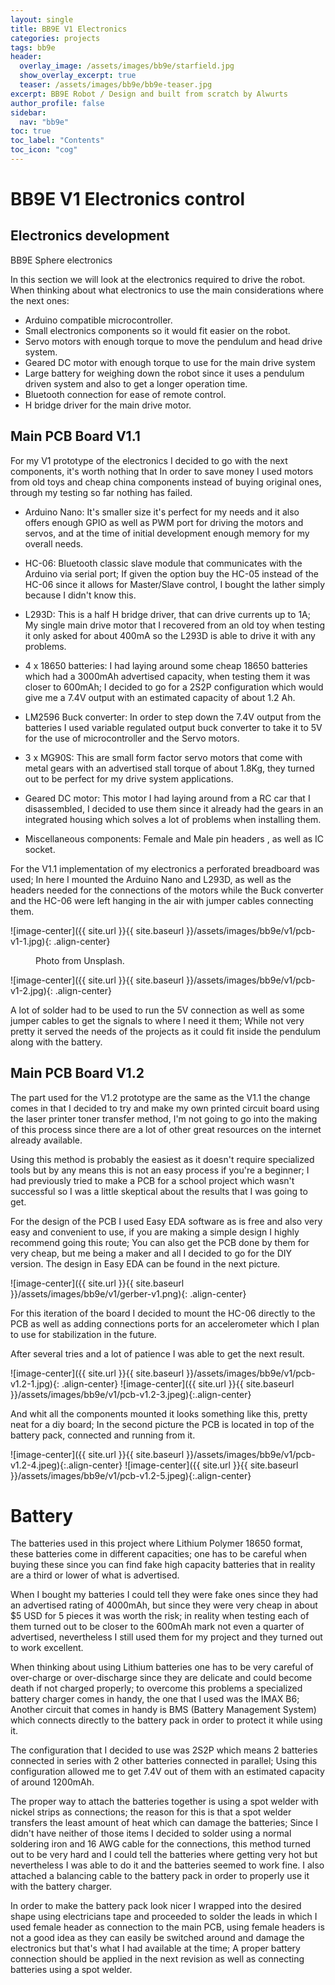 ```yaml
---
layout: single
title: BB9E V1 Electronics
categories: projects
tags: bb9e
header:
  overlay_image: /assets/images/bb9e/starfield.jpg
  show_overlay_excerpt: true
  teaser: /assets/images/bb9e/bb9e-teaser.jpg
excerpt: BB9E Robot / Design and built from scratch by Alwurts
author_profile: false
sidebar:
  nav: "bb9e"
toc: true
toc_label: "Contents"
toc_icon: "cog"
---
```


BB9E V1 Electronics control
===========


Electronics development
--------

BB9E Sphere electronics

In this section we will look at the electronics required to drive the robot. When thinking about what electronics to use the main considerations where the next ones:

- Arduino compatible microcontroller.
- Small electronics components so it would fit easier on the robot.
- Servo motors with enough torque to move the pendulum and head drive system.
- Geared DC motor with enough torque to use for the main drive system
- Large battery for weighing down the robot since it uses a pendulum driven system and also to get a longer operation time.
- Bluetooth connection for ease of remote control.
- H bridge driver for the main drive motor.


Main PCB Board V1.1
-------

For my V1 prototype of the electronics I decided to go with the next components, it's worth nothing that In order to save money I used motors from old toys and  cheap china components instead of buying original ones, through my testing so far nothing has failed.

- Arduino Nano: It's smaller size it's perfect for my needs and it also offers enough GPIO as well as PWM port for driving the motors and servos, and at the time of initial development enough memory for my overall needs.

- HC-06: Bluetooth classic slave module that communicates with the Arduino via serial port; If given the option buy the HC-05 instead of the HC-06 since it allows for Master/Slave control, I bought the lather simply because I didn't know this.

- L293D: This is a half H bridge driver, that can drive currents up to 1A; My single main drive motor that I recovered from an old toy when testing it only asked for about 400mA so the L293D is able to drive it with any problems.

- 4 x 18650 batteries: I had laying around some cheap 18650 batteries which had a 3000mAh advertised capacity, when testing them it was closer to 600mAh; I decided to go for a 2S2P configuration which would give me a 7.4V output with an estimated capacity of about 1.2 Ah.

- LM2596 Buck converter: In order to step down the 7.4V output from the batteries I used variable regulated output buck converter to take it to 5V for the use of microcontroller and the Servo motors.

- 3 x MG90S: This are small form factor servo motors that come with metal gears with an advertised stall torque of about  1.8Kg, they turned out to be perfect for my drive system applications.

- Geared DC motor: This motor I had laying around from a RC car that I disassembled, I decided to use them since it already had the gears in an integrated housing which solves a lot of problems when installing them.

- Miscellaneous components: Female and Male pin headers , as well as IC socket.


For the V1.1 implementation of my electronics a perforated breadboard was used; In here I mounted the Arduino Nano and L293D, as well as the headers needed for the connections of the motors while the Buck converter and the HC-06 were left hanging in the air with jumper cables connecting them.


 ![image-center]({{ site.url }}{{ site.baseurl }}/assets/images/bb9e/v1/pcb-v1-1.jpg){: .align-center}
<figure class="align-center">
  <figcaption>Photo from Unsplash.</figcaption>
</figure>
 ![image-center]({{ site.url }}{{ site.baseurl }}/assets/images/bb9e/v1/pcb-v1-2.jpg){: .align-center}

 

A lot of solder had to be used  to run the 5V connection as well as some jumper cables to get the signals to where I need it them; While not very pretty it served the needs of the projects as it could fit inside the pendulum along with the battery.

Main PCB Board V1.2
----------

The part used for the V1.2 prototype are the same as the V1.1 the change comes in that I decided to try and make my own printed circuit board using the laser printer toner transfer method, I'm not going to go into the making of this process since there are a lot of other great resources on the internet already available.

Using this method is probably the easiest as it doesn't require specialized tools but by any means this is not an easy process if you're a beginner; I had previously tried to make a PCB for a school project which wasn't successful so I was a little skeptical about the results that I was going to get.

For the design of the PCB I used Easy EDA software as is free and also very easy and convenient to use, if you are making a simple design I highly recommend going this route; You can also get the PCB done by them for very cheap, but me being a maker and all I decided to go for the DIY version. The design in Easy EDA can be found in the next picture.

  ![image-center]({{ site.url }}{{ site.baseurl }}/assets/images/bb9e/v1/gerber-v1.png){: .align-center}

For this iteration of the board I decided to mount the HC-06 directly to the PCB as well as adding connections ports for an accelerometer which I plan to use for stabilization in the future.

After several tries and a lot of patience I was able to get the next result.

![image-center]({{ site.url }}{{ site.baseurl }}/assets/images/bb9e/v1/pcb-v1.2-1.jpg){: .align-center}
![image-center]({{ site.url }}{{ site.baseurl }}/assets/images/bb9e/v1/pcb-v1.2-3.jpeg){:.align-center}

And whit all the components mounted it looks something like this, pretty neat for a diy board; In the second picture the PCB is located in top of the battery pack, connected and running from it.

![image-center]({{ site.url }}{{ site.baseurl }}/assets/images/bb9e/v1/pcb-v1.2-4.jpeg){:.align-center}
![image-center]({{ site.url }}{{ site.baseurl }}/assets/images/bb9e/v1/pcb-v1.2-5.jpeg){:.align-center}


Battery 
========

The batteries used in this project where Lithium Polymer 18650 format, these batteries come in different capacities; one has to be careful when buying these since you can find fake high capacity batteries that in reality are a third or lower of what is advertised.

When I bought my batteries I could tell they were fake ones since they had an advertised rating of 4000mAh, but since they were very cheap in about $5 USD for 5 pieces it was worth the risk; in reality when testing each of them turned out to be closer to the 600mAh mark not even a quarter of advertised, nevertheless I still used them for my project and they turned out to work excellent.

When thinking about using Lithium batteries one has to be very careful of over-charge or over-discharge since they are delicate and could become death if not charged properly; to overcome this problems a specialized battery charger comes in handy, the one that I used was the IMAX B6; Another circuit that comes in handy is BMS (Battery Management System) which connects directly to the battery pack in order to protect it while using it.

The configuration that I decided to use was 2S2P which means 2 batteries connected in series with 2 other batteries connected in parallel; Using this configuration allowed me to get 7.4V out of them with an estimated capacity of around 1200mAh.

The proper way to attach the batteries together is using a spot welder with nickel strips as connections; the reason for this is that a spot welder transfers the least amount of heat which can damage the batteries; Since I didn't have neither of those items I decided to solder using a normal soldering iron and 16 AWG cable for the connections, this method turned out to be very hard and I could tell the batteries where getting very hot but nevertheless I was able to do it and the batteries seemed to work fine. I also attached a balancing cable to the battery pack in order to properly use it with the battery charger.

In order to make the battery pack look nicer I wrapped into the desired shape using electricians tape and proceeded to solder the leads in which I used female header as connection to the main PCB, using female headers is not a good idea as they can easily be switched around and damage the electronics but that's what I had available at the time; A proper battery connection should be applied in the next revision as well as connecting batteries using a spot welder.


 
